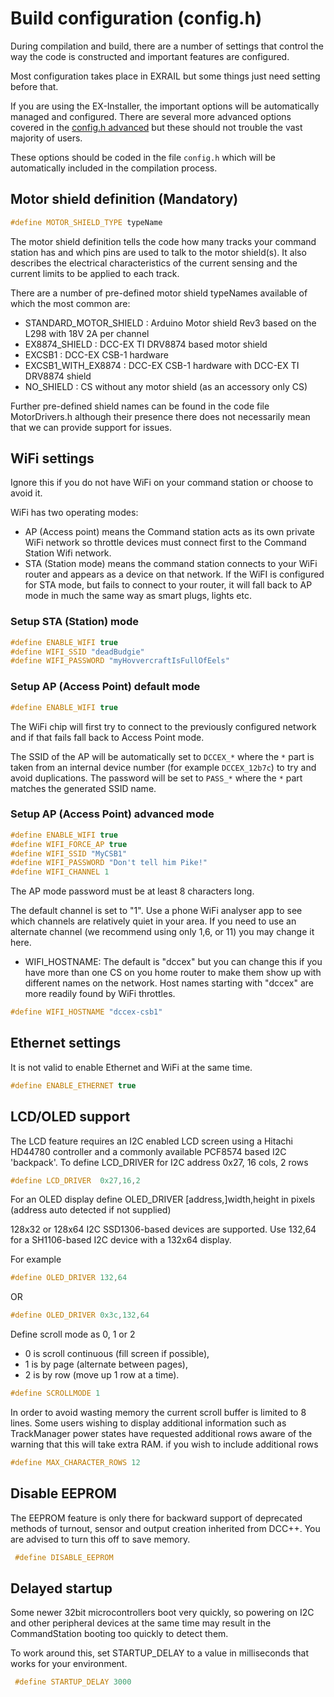 # Build configuration (config.h)

During compilation and build, there are a number of settings that control the way the code is constructed and important features are configured.

Most configuration takes place in EXRAIL but some things just need setting before that.

If you are using the EX-Installer, the important options will be automatically managed and configured. There are several more advanced options covered in the [config.h advanced](/reference/06-advanced-config-h.md) but these should not trouble the vast majority of users.

These options should be coded in the file `config.h` which will be automatically included in the compilation process.

## Motor shield definition (Mandatory)

```cpp
#define MOTOR_SHIELD_TYPE typeName
```

The motor shield definition tells the code how many tracks your command station has and which pins are used to talk to the motor shield(s).
It also describes the electrical characteristics of the current sensing and the current limits to be applied to each track.

There are a number of pre-defined motor shield typeNames available of which the most common are:

- STANDARD_MOTOR_SHIELD : Arduino Motor shield Rev3 based on the L298 with 18V 2A per channel
- EX8874_SHIELD         : DCC-EX TI DRV8874 based motor shield
- EXCSB1                : DCC-EX CSB-1 hardware
- EXCSB1_WITH_EX8874    : DCC-EX CSB-1 hardware with DCC-EX TI DRV8874 shield
- NO_SHIELD             : CS without any motor shield (as an accessory only CS)

Further pre-defined shield names can be found in the code file MotorDrivers.h although their presence there does not necessarily mean that we can provide support for issues.

## WiFi settings

Ignore this if you do not have WiFi on your command station or choose to avoid it.

WiFi has two operating modes:

- AP (Access point) means the Command station acts as its own private WiFi network so throttle devices must connect first to the Command Station Wifi network.
- STA (Station mode) means the command station connects to your WiFi router and appears as a device on that network. If the WiFI is configured for STA mode, but fails to connect to your router, it will fall back to AP mode in much the same way as smart plugs, lights etc.

### Setup STA (Station) mode

```cpp
#define ENABLE_WIFI true
#define WIFI_SSID "deadBudgie"
#define WIFI_PASSWORD "myHovvercraftIsFullOfEels"
```

### Setup AP (Access Point) default mode

```cpp
#define ENABLE_WIFI true
```

The WiFi chip will first try to connect to the previously
configured network and if that fails fall back to Access Point mode.

The SSID of the AP will be automatically set to `DCCEX_*` where the `*` part is taken from an internal device number (for example `DCCEX_12b7c`) to try and avoid duplications. The password will be set to `PASS_*` where the `*` part matches the generated SSID name.

### Setup AP (Access Point) advanced mode

```cpp
#define ENABLE_WIFI true
#define WIFI_FORCE_AP true
#define WIFI_SSID "MyCSB1"
#define WIFI_PASSWORD "Don't tell him Pike!"
#define WIFI_CHANNEL 1
```

The AP mode password must be at least 8 characters long.

The default channel is set to "1". Use a phone WiFi analyser app to see which channels are relatively quiet in your area. If you need to use an
alternate channel (we recommend using only 1,6, or 11) you may change it here.

- WIFI_HOSTNAME: The default is "dccex" but you can change this if you have more than one
CS on you home router to make them show up with different names on the network.
Host names starting with "dccex" are more readily found by WiFi throttles.

```cpp
#define WIFI_HOSTNAME "dccex-csb1"
```

## Ethernet settings

It is not valid to enable Ethernet and WiFi at the same time.

```cpp
#define ENABLE_ETHERNET true
```

## LCD/OLED support

The LCD feature requires an I2C enabled LCD screen using a Hitachi HD44780
controller and a commonly available PCF8574 based I2C 'backpack'.
To define LCD_DRIVER for I2C address 0x27, 16 cols, 2 rows

```cpp
#define LCD_DRIVER  0x27,16,2
```

For an OLED display define OLED_DRIVER \[address,\]width,height in pixels (address auto detected if not supplied)

128x32 or 128x64 I2C SSD1306-based devices are supported.
Use 132,64 for a SH1106-based I2C device with a 132x64 display.

For example

```cpp
#define OLED_DRIVER 132,64
```

OR

```cpp
#define OLED_DRIVER 0x3c,132,64
```

Define scroll mode as 0, 1 or 2

- 0 is scroll continuous (fill screen if possible),
- 1 is by page (alternate between pages),
- 2 is by row (move up 1 row at a time).

```cpp
#define SCROLLMODE 1
```

In order to avoid wasting memory the current scroll buffer is limited
to 8 lines.  Some users wishing to display additional information
such as TrackManager power states have requested additional rows aware
of the warning that this will take extra RAM.  if you wish to include additional rows

```cpp
#define MAX_CHARACTER_ROWS 12
```

## Disable EEPROM

The EEPROM feature is only there for backward support of deprecated methods of turnout, sensor and output creation inherited from DCC++.
You are advised to turn this off to save memory.

```cpp
 #define DISABLE_EEPROM
```

## Delayed startup

Some newer 32bit microcontrollers boot very quickly, so powering on I2C and other peripheral devices at the same time may result in the CommandStation booting too quickly to detect them.

To work around this, set STARTUP_DELAY to a value in milliseconds that works for your environment.

```cpp
 #define STARTUP_DELAY 3000
```
